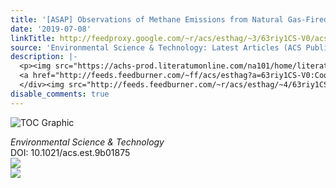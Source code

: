 ```yaml
---
title: '[ASAP] Observations of Methane Emissions from Natural Gas-Fired Power Plants'
date: '2019-07-08'
linkTitle: http://feedproxy.google.com/~r/acs/esthag/~3/63riy1CS-V0/acs.est.9b01875
source: 'Environmental Science & Technology: Latest Articles (ACS Publications)'
description: |-
  <p><img src="https://achs-prod.literatumonline.com/na101/home/literatum/publisher/achs/journals/content/esthag/0/esthag.ahead-of-print/acs.est.9b01875/20190708/images/medium/es-2019-01875m_0008.gif" alt="TOC Graphic"/></p><div><cite>Environmental Science & Technology</cite></div><div>DOI: 10.1021/acs.est.9b01875</div><div class="feedflare">
  <a href="http://feeds.feedburner.com/~ff/acs/esthag?a=63riy1CS-V0:CooJUcMUthE:yIl2AUoC8zA"><img src="http://feeds.feedburner.com/~ff/acs/esthag?d=yIl2AUoC8zA" border="0"></img></a>
  </div><img src="http://feeds.feedburner.com/~r/acs/esthag/~4/63riy1CS-V0" ...
disable_comments: true
---
```

<p><img src="https://achs-prod.literatumonline.com/na101/home/literatum/publisher/achs/journals/content/esthag/0/esthag.ahead-of-print/acs.est.9b01875/20190708/images/medium/es-2019-01875m_0008.gif" alt="TOC Graphic"/></p><div><cite>Environmental Science & Technology</cite></div><div>DOI: 10.1021/acs.est.9b01875</div><div class="feedflare">
<a href="http://feeds.feedburner.com/~ff/acs/esthag?a=63riy1CS-V0:CooJUcMUthE:yIl2AUoC8zA"><img src="http://feeds.feedburner.com/~ff/acs/esthag?d=yIl2AUoC8zA" border="0"></img></a>
</div><img src="http://feeds.feedburner.com/~r/acs/esthag/~4/63riy1CS-V0" ...